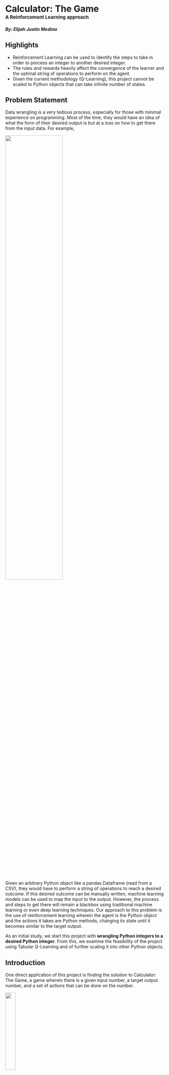 # Calculator: The Game <br> <font style='font-size:15px;'>A Reinforcement Learning approach</font>

##### By: Elijah Justin Medina

## Highlights
- Reinforcement Learning can be used to identify the steps to take in order to process an integer to another desired integer.
- The rules and rewards heavily affect the convergence of the learner and the optimal string of operations to perform on the agent.
- Given the current methodology (Q-Learning), this project cannot be scaled to Python objects that can take infinite number of states.

## Problem Statement

Data wrangling is a very tedious process, especially for those with minimal experience on programming. Most of the time, they would have an idea of what the form of their desired output is but at a loss on how to get there from the input data. For example,

<img src="prob_statement1.png" width=60%>

Given an arbitrary Python object like a pandas Dataframe (read from a CSV), they would have to perform a string of operations to reach a desired outcome. If this desired outcome can be manually written, machine learning models can be used to map the input to the output. However, the process and steps to get there will remain a blackbox using traditional machine learning or even deep learning techniques. Our approach to this problem is the use of reinforcement learning wherein the agent is the Python object and the actions it takes are Python methods, changing its state until it becomes similar to the target output.

As an initial study, we start this project with **wrangling Python integers to a desired Python integer**. From this, we examine the feasibility of the project using Tabular Q-Learning and of further scaling it into other Python objects.

## Introduction

One direct application of this project is finding the solution to Calculator: The Game, a game wherein there is a given input number, a target output number, and a set of actions that can be done on the number.

<img src="calc_thegame.jpg" width=25%>

Given the number `2`, the player is restricted to the actions `\3` (divide by 3), `1 [violet]` (append 1 to the number), `x2` (multiply by 2), and `4=>5` (convert all 4s to 5s), to change the value to the target `15` in 4 moves.

## Methodology

In reinforcement learning, before anything else, the agent, actions, environment, observations, and corresponding rewards must be defined first.

**Agent**

The agent in this problem is the Python integer that is being processed. It can take different states limited to integers ranging from -500 to 500 (the limit was set to minimize the number of states our agent can take)

**Actions**

Hypothetically, the actions that the agent can take are all Python methods but for this project, there are four main actions: addition, subtraction, multiplication, or (integer) division with a number. For each main action, the number to add, subtract, multiply, or divide our agent with can vary. In this project, this number can take values from 1 to 9 for the addition/subtraction and prime numbers from 2 to 5 for the multiplication/division. The probabilities of taking each main actions is equal but the number to use has probabilities weighted by their inverse for the addition/subtraction and frequency for multiplication/division. These probabilities are plotted below:


```python
probs = 1/np.arange(1, 10)
fig, ax = plt.subplots(1, 2, figsize=(12, 4))
ax[0].plot(np.arange(1, 10), probs/sum(probs))
ax[0].set_ylim(0, 1)
ax[0].set_xlabel('Added/Subtracted number')
ax[0].set_ylabel('Probability')

# prime factors for probs of mult

primes = []
for n in range(2, 6):
    i = 1
    while i <= n:
        while n%i == 0:
            n = n/i
            if i!=1:
                primes.append(i)
            #Avoid infinite loops which only happens when i = 1 in this case.
            if n == n/i: 
                break
        i += 1

primes, freq = np.unique(primes, return_counts=1)
probs_primes = freq/sum(freq)

ax[1].plot(primes,probs_primes)
ax[1].set_ylim(0, 1)
ax[1].set_xlabel('Multiplied/Divided number')
ax[1].set_ylabel('Probability')
fig.suptitle("Probabilities of numbers operated to agent");
```


![png](output_6_0.png)


**Observations**

The observations of the agent here is constrained to where the agent's state currently is. For some of the rules implemented below, the agent can also observe if the certain action it took makes it nearer or farther to the target.

**Rewards**

The set of rewards for actions is varied, the effect of which on convergence to a solution is explored.

1. Rule 1
    - Reached the goal number: +10
    - Reached a boundary: -1000
    - Got closer to target: +0.1
    - Got farther from target: -1.1
2. Rule 2
    - Reached the goal number: +10
    - Reached a boundary: -1000
    - Walk: -0.2
3. Rule 3
    - Reached the goal number: +10
    - Reached a boundary: -1000
    - Got closer to target: +0.5
    - Got farther from target: -0.2

Five trials were performed for each rule set.

**Q-Learning**

The algorithm used for this project is Tabular Q-Learning wherein a table of all possible states (rows) and all possible actions (columns) is created. The values are filled with the discounted future rewards, i.e. how "profitable" is it to take a certain action (column) given your current state (row). The update rules for for this Q-value is:

$$Q^{new}(s_t, a_t) = (1 - \alpha) \cdot \underbrace{Q(s_t, a_t)}_{\text{old value}} + \underbrace{\alpha}_{\text{learning rate}} \cdot \overbrace{\left(\underbrace{r_t}_{\text{reward}} + \underbrace{\gamma}_{\text{discount factor}} \cdot \underbrace{\max_a Q(s_{t+1}, a)}_{\text{estimate of optimal future value}}\right)}^{\text{learned value}}$$

In reinforcement learning, the action taken at each step can be one of two things: exploration or exploitation. Exploration is the completely random choice of which action to take while exploitation is taking the best next action based on the Q-Learning table. The chance of choosing exploration over exploitation ($\epsilon$) starts at 100% (pure exploration) and decays by 0.001% every 50 iterations. This is done until the 1M iteration at which point the final Q-Learning table is saved. Whenever it reaches the target output, the value reverts back to the initial value and resumes the iterations.

If all states are explored, there will be 999 total possible states or rows (from -499 to 499) and 24 total possible actions or columns (9(add)+ 9(subtract) + 3(multiply) + 3(divide)) for the table.

## Results and Discussion


```python
%matplotlib inline
import matplotlib.pyplot as plt
import numpy as np
import pandas as pd
import json

# import sys
# !{sys.executable} -m pip install stable-baselines[mpi]==2.8.0
# !conda install -c conda-forge --yes --prefix {sys.prefix} keras
# !conda install -c conda-forge --yes --prefix {sys.prefix} dash
# !conda install -c conda-forge --yes --prefix {sys.prefix} openmpi
```

### Rule 1
Reward rules:
    - Reached the goal number: +10
    - Reached a boundary: -1000
    - Got closer to target: +0.1
    - Got farther from target: -1.1
    
With these rules, in any state, the agent can observe where the target value is, rewarding when it gets closer to it and suffering a penalty if it goes farther from the target.


```python
init_state = 5

out_state = 63


def add(x, num=None, max_add=10):
    if num:
        added_num = num
    else:
        probs = 1/np.arange(1, max_add)
        added_num = np.random.choice(np.arange(1, max_add), p=probs/sum(probs))
    return (x + added_num, f'add:{added_num}')

def subtract(x, num=None, max_sub=10):
    if num:
        sub_num = num
    else:
        probs = 1/np.arange(1, max_sub)
        sub_num = np.random.choice(np.arange(1, max_sub), p=probs/sum(probs))
    return (x - sub_num, f'subtract:{sub_num}')

def mult(x, num=None, primes=primes, probs=probs_primes):
    if num:
        mult_num = num
    else:
        mult_num = np.random.choice(primes, p=probs)
    return (x * mult_num, f'mult:{mult_num}')

def div(x, num=None, primes=primes, probs=probs_primes):
    if num:
        div_num = num
    else:
        div_num = np.random.choice(primes, p=probs)
    return (round(x / div_num), f'div:{div_num}')
    
actions = ['add', 'subtract', 'mult', 'div']
move = {'add': add,
        'subtract': subtract,
        'mult': mult,
        'div': div}

## set agent learning
discount = 0.9
learning_rate = 0.5
eps = 1#0.99
decay_eps = 0.99


## set rewards
s_rew = 10
f_rew = -100
partial_s_rew = 0.6
partial_f_rew = -0.6
wall_hit_rew = -1000
walk_rew = -0.5

def rewards(new_val, out_state, curr_state, s_rew, walk_rew):
    if new_val==out_state:
        reward = s_rew
    elif (new_val > 500) or (new_val < -500):
        reward = wall_hit_rew
    elif abs(out_state - new_val) < abs(out_state - curr_state):
        reward = partial_s_rew + walk_rew
    elif abs(out_state - new_val) >= abs(out_state - curr_state):
        reward = partial_f_rew + walk_rew
#     elif (pos[0], pos[1]) in f_pos:
#         reward = f_rew
#     else:
#         reward = walk_rew
        
    return reward
```


```python
iterss = []
for trial in range(4):
    print(f"=============Trial {trial}=============")
    Qs = pd.DataFrame(dtype=float)
    curr = init_state
    eps = 1
    decay_eps = 0.999
    iters=0
    iter_per_convergence = []
    max_iter = 1000

    for i in range(int(1e6)):
        if (np.random.random() > eps): #exploit
            Q_state = Qs.loc[str(curr), :]
            Q_max = Q_state.max()
            max_acts = list(Q_state[Q_state==Q_max].index)
            action_name = np.random.choice(max_acts)
            action, num = action_name.split(':')
        else: #explore
            action = np.random.choice(actions)
            num = 0
    #     print(action)
        try:
            new_val, action_name = move[action](curr, num=int(num))
    #         print(action, action_name)
            reward = rewards(new_val, out_state, curr, s_rew, walk_rew)
        except Exception as e:
            print("ERROR. Give punishment")
            new_val = curr
            reward = f_rew


        try:
            Qs.loc[str(curr), action_name]
        except KeyError:
            Qs.loc[str(curr), action_name] = 0

        try:
            Qs.loc[str(int(new_val)), action_name]
        except KeyError:
            Qs.loc[str(int(new_val)), action_name] = 0

        Qs.loc[str(curr), action_name] += learning_rate * (reward
                                                 + discount * Qs.loc[str(int(new_val)), :].max()
                                                 - Qs.loc[str(curr), action_name])
        if (new_val > 500) or (new_val < -500) or (new_val==out_state) or (iters>=max_iter):
            if new_val==out_state:
                iter_per_convergence.append(iters)
                iters = 0
            if iters>=(max_iter):
                iters = 0
            curr = init_state
        else:
            curr = int(new_val)
        if i%50==0:
            eps *= decay_eps
        iters+=1
    Qs.to_parquet(f"solutions/q-table-rule1-T{trial}.parquet")
    iterss.append(iter_per_convergence)
```

    =============Trial 0=============
    =============Trial 1=============
    =============Trial 2=============
    =============Trial 3=============
    

#### Number of iterations to converge

Out of the 5 trials, only one trial properly found the optimal solution in a few steps. The plot below shows how many iteration it takes for each convergence. The x-range of the plot shows the total number of convergence that occured for that trial in 1M iterations (which is the reason why ranges vary from trial to trial). Note however that as you go through the later iterations, the agents performs exploitation more frequently than exploration, so if the number of iterations to converge decreases as x increases, the Q-Learning table is optimized to find the solution in minimum number of steps. This is not the case for the following trials:


```python
plt.style.use('ggplot')
plt.figure(dpi=150)
i = 0
for iter_per_convergence in iterss:
    plt.plot(iter_per_convergence, label=f'Trial {i}')
    i+=1
plt.xlabel("Nth convergence")
plt.legend()
plt.ylabel("Number of iterations to converge");
```


![png](output_14_0.png)


For one trial, an optimal solution was found:


```python
# iter_per_convergence_converged = iter_per_convergence
plt.style.use('ggplot')
plt.plot(iter_per_convergence_converged)
plt.xlabel("Nth convergence")
plt.ylabel("Number of iterations to converge");
```


![png](output_16_0.png)


The decreasing number of iterations to converge indicates that RL has found the solution in minimum steps. The found solution is shown below:

#### Solution


```python
#input 5
val = 5
while val!=out_state:
    act, num = Qs_fixed_start.loc[str(val)].idxmax().split(':')
    val, act_num = move[act](val, num=int(num))
    print(act_num)
# subtract1 4
# mult2 8
# mult2 16
# mult2 32
# mult2 64
# subtract1 63
```

    subtract:1
    mult:2
    mult:2
    mult:2
    mult:2
    subtract:1
    

In this case, the operations performed are only subtraction and multiplication of the lowest numbers. This is to be expected since the probabilities are higher for lower numbers. But more than that, since the agent is rewarded for getting closer and punished for getting farther, regardless of how much it gets closer or farther (same reward), it is easier for the model to operate a smaller number.

### Rule 2
Rules:
    - Reached the goal number: +10
    - Reached a boundary: -1000
    - Walk: -0.2
    
With these rules, the agent can only observe its current state, without any reward or penalty for getting closer or farther from the target.


```python
init_state = 5

out_state = 63

# prime factors for probs of mult

primes = []
for n in range(2, 6):
    i = 1
    while i <= n:
        while n%i == 0:
            n = n/i
            if i!=1:
                primes.append(i)
            #Avoid infinite loops which only happens when i = 1 in this case.
            if n == n/i: 
                break
        i += 1

primes, freq = np.unique(primes, return_counts=1)
probs_primes = freq/sum(freq)

def add(x, num=None, max_add=10):
    if num:
        added_num = num
    else:
        probs = 1/np.arange(1, max_add)
        added_num = np.random.choice(np.arange(1, max_add), p=probs/sum(probs))
    return (x + added_num, f'add:{added_num}')

def subtract(x, num=None, max_sub=10):
    if num:
        sub_num = num
    else:
        probs = 1/np.arange(1, max_sub)
        sub_num = np.random.choice(np.arange(1, max_sub), p=probs/sum(probs))
    return (x - sub_num, f'subtract:{sub_num}')

def mult(x, num=None, primes=primes, probs=probs_primes):
    if num:
        mult_num = num
    else:
        mult_num = np.random.choice(primes, p=probs)
    return (x * mult_num, f'mult:{mult_num}')

def div(x, num=None, primes=primes, probs=probs_primes):
    if num:
        div_num = num
    else:
        div_num = np.random.choice(primes, p=probs)
    return (round(x / div_num), f'div:{div_num}')
    
actions = ['add', 'subtract', 'mult', 'div']
move = {'add': add,
        'subtract': subtract,
        'mult': mult,
        'div': div}

## set agent learning
discount = 0.9
learning_rate = 0.5
eps = 1#0.99
decay_eps = 0.99


## set rewards
s_rew = 10
f_rew = -100
wall_hit_rew = -1000
walk_rew = -0.2

def rewards(new_val, out_state, curr_state, s_rew, walk_rew):
    if new_val==out_state:
        reward = s_rew
    elif (new_val > 500) or (new_val < -500):
        reward = wall_hit_rew
    else:
        reward = walk_rew
        
    return reward
```


```python
iterss = []
for trial in range(5):
    print(f"=============Trial {trial}=============")
    Qs = pd.DataFrame(dtype=float)
    curr = init_state
    eps = 1
    decay_eps = 0.999
    iters=0
    iter_per_convergence = []
    max_iter = 1000

    for i in range(int(1e6)):
        if (np.random.random() > eps): #exploit
            Q_state = Qs.loc[str(curr), :]
            Q_max = Q_state.max()
            max_acts = list(Q_state[Q_state==Q_max].index)
            action_name = np.random.choice(max_acts)
            action, num = action_name.split(':')
        else: #explore
            action = np.random.choice(actions)
            num = 0
    #     print(action)
        try:
            new_val, action_name = move[action](curr, num=int(num))
    #         print(action, action_name)
            reward = rewards(new_val, out_state, curr, s_rew, walk_rew)
        except Exception as e:
            print("ERROR. Give punishment")
            new_val = curr
            reward = f_rew


        try:
            Qs.loc[str(curr), action_name]
        except KeyError:
            Qs.loc[str(curr), action_name] = 0

        try:
            Qs.loc[str(int(new_val)), action_name]
        except KeyError:
            Qs.loc[str(int(new_val)), action_name] = 0

        Qs.loc[str(curr), action_name] += learning_rate * (reward
                                                 + discount * Qs.loc[str(int(new_val)), :].max()
                                                 - Qs.loc[str(curr), action_name])
        if (new_val > 500) or (new_val < -500) or (new_val==out_state) or (iters>=max_iter):
            if new_val==out_state:
                iter_per_convergence.append(iters)
                iters = 0
            if iters>=(max_iter):
                iters = 0
            curr = init_state
        else:
            curr = int(new_val)
        if i%50==0:
            eps *= decay_eps
        iters+=1
    Qs.to_parquet(f"solutions/q-table-rule2-T{trial}.parquet")
    iterss.append(iter_per_convergence)
```

    =============Trial 0=============
    =============Trial 1=============
    =============Trial 2=============
    =============Trial 3=============
    =============Trial 4=============
    

#### Number of iterations to converge

Out of the 5 trials, one trial (Trial 3) converged properly to an optimal solution.


```python

plt.style.use('ggplot')
plt.figure(dpi=150)
i = 0
for iter_per_convergence in iterss:
    plt.plot(iter_per_convergence, label=f"Trial {i}")
    i+=1
plt.legend()
plt.xlabel("Nth convergence")
plt.ylabel("Number of iterations to converge");
```


![png](output_25_0.png)


Looking at the found solution with Trial 3 (the trial that properly converged)

#### Solution


```python
val = 5
Qs_fixed_start = pd.read_parquet(f"solutions/q-table-rule2-T3.parquet")
i = 0
while ((val!=out_state) and (i<10)):
    act, num = Qs_fixed_start.loc[str(val)].idxmax().split(':')
    val, act_num = move[act](val, num=int(num))
    print(act_num, val)
    i+=1
#     break
```

    div:3 2
    div:3 1
    add:6 7
    mult:3 21
    mult:3 63
    

Unlike with the first rule, the solution found here is not biased towards lower values, which also led to less number of operations to converge (5 operations with this rule vs 6 of Rule 1).

## Summary / Main Learning points

**Convergence**

In both rule sets, most of the trials failed to converge properly. This is due to the fact that there are too many states that our agent can take and too many actions it can take. The reinforcement learner should be given more time to explore (i.e. more iterations and slower decay in probability of exploration) if this is the case. On the first attempt, the project was constrained to floats rather than integers, but this led to infinite possible states. So it becomes impossible for the learner to properly fill the Q-Learning table.

The convergence of the learner is heavily dependent on the first few convergences. If the table is filled with the solution of minimal steps, the latter part of the iterations wherein the agent is mostly purely exploiting always converges with said minimal steps. Alternatively, some trials tend to be stuck to a periodic solution (e.g. it performs the same two operations every time), so an agent purely exploiting won't ever converge as it will only change between two values. 

**Resulting solution**

For Rule 1, the resulting solution is heavily biased towards operating the smallest numbers to the agent (i.e. when adding/subtracted, 1 is usually chosen while 2 is operated for multiplication/division). This is due to two things: the higher probability of the lower values and the consequence of the rules wherein it is rewarded for getting closer and punished for getting further, regardless of how close or how far it became after operating. In essence, the agent learns that it is safer to take smaller steps due to this specific reward.

For Rule 2, there was no bias towards smaller numbers. As a consequence, the learner can also take larger steps since it isn't rewarded or punished for taking the safe actions.

**Limitations and future work**

Q-Learning cannot be used for Python object manipulation if the number of states it can take is infinite. Alternative reinforcement learning techniques or rules for rewards should be explored for this problem. As for scaling the project into different Python objects, it is feasible but the number of actions the agents can do must be clearly defined and the number of states is finite.

## Acknowledgement

I would like to acknowledge Prof Chris and Prof Erika for sharing their knowledge to us which contributed immensely to the completion of this project. More importantly, Dr. Bunao for sharing his knowledge on reinforcement learning techniques, from which the codes here are based on. Lastly, my classmates for the exchange of ideas which helped alot for this project. 


```python
from IPython.display import HTML
HTML('''<script>
  function code_toggle() {
    if (code_shown){
      $('div.input').hide('500');
      $('#toggleButton').val('Show Code')
    } else {
      $('div.input').show('500');
      $('#toggleButton').val('Hide Code')
    }
    code_shown = !code_shown
  }
  $( document ).ready(function(){
    code_shown=false;
    $('div.input').hide()
  });
</script>
<form action="javascript:code_toggle()"><input type="submit" id="toggleButton" value="Show Code"></form>''')
```




<script>
  function code_toggle() {
    if (code_shown){
      $('div.input').hide('500');
      $('#toggleButton').val('Show Code')
    } else {
      $('div.input').show('500');
      $('#toggleButton').val('Hide Code')
    }
    code_shown = !code_shown
  }
  $( document ).ready(function(){
    code_shown=false;
    $('div.input').hide()
  });
</script>
<form action="javascript:code_toggle()"><input type="submit" id="toggleButton" value="Show Code"></form>




```python

```
